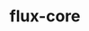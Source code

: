 ---
title: "flux-core"
layout: cache
categories: [package, develop-2023-09-10]
meta: {"versions": ["0.54.0"], "compilers": ["gcc@=11.1.0", "gcc@=7.3.1", "gcc@=7.5.0", "oneapi@=2023.2.0"], "oss": ["amzn2", "ubuntu18.04", "ubuntu20.04"], "platforms": ["linux"], "targets": ["aarch64", "neoverse_n1", "ppc64le", "x86_64", "x86_64_v3"], "stacks": ["aws-isc", "aws-isc-aarch64", "e4s", "e4s-oneapi", "e4s-power", "radiuss", "root"], "num_specs": 11, "num_specs_by_stack": {"aws-isc-aarch64": 2, "root": 11, "aws-isc": 1, "radiuss": 1, "e4s-power": 3, "e4s-oneapi": 2, "e4s": 2}}
spec_details: [{"hash": "66czocc6f6hjwplfftl33zncjhzch37g", "compiler": "gcc@=7.3.1", "versions": ["0.54.0"], "os": "amzn2", "platform": "linux", "target": "aarch64", "variants": ["build_system=autotools", "~cuda", "~docs", "~security"], "stacks": ["aws-isc-aarch64", "root"], "size": "-", "tarball": "https://binaries.spack.io/develop-2023-09-10/build_cache/linux-amzn2-aarch64/gcc-7.3.1/flux-core-0.54.0/linux-amzn2-aarch64-gcc-7.3.1-flux-core-0.54.0-66czocc6f6hjwplfftl33zncjhzch37g.spack"}, {"hash": "avhvj3h5c26dp2tusrkhwv7mgxrc46jc", "compiler": "gcc@=7.3.1", "versions": ["0.54.0"], "os": "amzn2", "platform": "linux", "target": "neoverse_n1", "variants": ["build_system=autotools", "~cuda", "~docs", "~security"], "stacks": ["aws-isc-aarch64", "root"], "size": "-", "tarball": "https://binaries.spack.io/develop-2023-09-10/build_cache/linux-amzn2-neoverse_n1/gcc-7.3.1/flux-core-0.54.0/linux-amzn2-neoverse_n1-gcc-7.3.1-flux-core-0.54.0-avhvj3h5c26dp2tusrkhwv7mgxrc46jc.spack"}, {"hash": "graxpzy5rysl63gzw44fbnbvabm6iyx4", "compiler": "gcc@=7.3.1", "versions": ["0.54.0"], "os": "amzn2", "platform": "linux", "target": "x86_64_v3", "variants": ["build_system=autotools", "~cuda", "~docs", "~security"], "stacks": ["aws-isc", "root"], "size": "-", "tarball": "https://binaries.spack.io/develop-2023-09-10/build_cache/linux-amzn2-x86_64_v3/gcc-7.3.1/flux-core-0.54.0/linux-amzn2-x86_64_v3-gcc-7.3.1-flux-core-0.54.0-graxpzy5rysl63gzw44fbnbvabm6iyx4.spack"}, {"hash": "cidn3cp5pvrfcv5hf2ztivivz45w2wke", "compiler": "gcc@=7.5.0", "versions": ["0.54.0"], "os": "ubuntu18.04", "platform": "linux", "target": "x86_64_v3", "variants": ["build_system=autotools", "~cuda", "~docs", "~security"], "stacks": ["radiuss", "root"], "size": "-", "tarball": "https://binaries.spack.io/develop-2023-09-10/build_cache/linux-ubuntu18.04-x86_64_v3/gcc-7.5.0/flux-core-0.54.0/linux-ubuntu18.04-x86_64_v3-gcc-7.5.0-flux-core-0.54.0-cidn3cp5pvrfcv5hf2ztivivz45w2wke.spack"}, {"hash": "eez2d2viwdfdgpsk37rbj42wezi5eplq", "compiler": "gcc@=11.1.0", "versions": ["0.54.0"], "os": "ubuntu20.04", "platform": "linux", "target": "ppc64le", "variants": ["build_system=autotools", "~cuda", "~docs", "~security"], "stacks": ["root", "e4s-power"], "size": "-", "tarball": "https://binaries.spack.io/develop-2023-09-10/build_cache/linux-ubuntu20.04-ppc64le/gcc-11.1.0/flux-core-0.54.0/linux-ubuntu20.04-ppc64le-gcc-11.1.0-flux-core-0.54.0-eez2d2viwdfdgpsk37rbj42wezi5eplq.spack"}, {"hash": "j5hfbcfan4rerrx6nvk7deyabbfgwsnc", "compiler": "gcc@=11.1.0", "versions": ["0.54.0"], "os": "ubuntu20.04", "platform": "linux", "target": "ppc64le", "variants": ["build_system=autotools", "+cuda", "~docs", "~security"], "stacks": ["root", "e4s-power"], "size": "-", "tarball": "https://binaries.spack.io/develop-2023-09-10/build_cache/linux-ubuntu20.04-ppc64le/gcc-11.1.0/flux-core-0.54.0/linux-ubuntu20.04-ppc64le-gcc-11.1.0-flux-core-0.54.0-j5hfbcfan4rerrx6nvk7deyabbfgwsnc.spack"}, {"hash": "xkxkxcb2ymjrxev4auc6odhclcwctudl", "compiler": "gcc@=11.1.0", "versions": ["0.54.0"], "os": "ubuntu20.04", "platform": "linux", "target": "ppc64le", "variants": ["build_system=autotools", "~cuda", "~docs", "~security"], "stacks": ["root", "e4s-power"], "size": "-", "tarball": "https://binaries.spack.io/develop-2023-09-10/build_cache/linux-ubuntu20.04-ppc64le/gcc-11.1.0/flux-core-0.54.0/linux-ubuntu20.04-ppc64le-gcc-11.1.0-flux-core-0.54.0-xkxkxcb2ymjrxev4auc6odhclcwctudl.spack"}, {"hash": "52hldjpjfvzin4bekyuhl67u52oeudy7", "compiler": "oneapi@=2023.2.0", "versions": ["0.54.0"], "os": "ubuntu20.04", "platform": "linux", "target": "x86_64", "variants": ["build_system=autotools", "~cuda", "~docs", "~security"], "stacks": ["root", "e4s-oneapi"], "size": "-", "tarball": "https://binaries.spack.io/develop-2023-09-10/build_cache/linux-ubuntu20.04-x86_64/oneapi-2023.2.0/flux-core-0.54.0/linux-ubuntu20.04-x86_64-oneapi-2023.2.0-flux-core-0.54.0-52hldjpjfvzin4bekyuhl67u52oeudy7.spack"}, {"hash": "em7nicg4tlpabcwlavicymstevannnr4", "compiler": "oneapi@=2023.2.0", "versions": ["0.54.0"], "os": "ubuntu20.04", "platform": "linux", "target": "x86_64", "variants": ["build_system=autotools", "~cuda", "~docs", "~security"], "stacks": ["root", "e4s-oneapi"], "size": "-", "tarball": "https://binaries.spack.io/develop-2023-09-10/build_cache/linux-ubuntu20.04-x86_64/oneapi-2023.2.0/flux-core-0.54.0/linux-ubuntu20.04-x86_64-oneapi-2023.2.0-flux-core-0.54.0-em7nicg4tlpabcwlavicymstevannnr4.spack"}, {"hash": "vbraoeslzmujnirqa4imnsbxgbwutesu", "compiler": "gcc@=11.1.0", "versions": ["0.54.0"], "os": "ubuntu20.04", "platform": "linux", "target": "x86_64_v3", "variants": ["build_system=autotools", "~cuda", "~docs", "~security"], "stacks": ["root", "e4s"], "size": "-", "tarball": "https://binaries.spack.io/develop-2023-09-10/build_cache/linux-ubuntu20.04-x86_64_v3/gcc-11.1.0/flux-core-0.54.0/linux-ubuntu20.04-x86_64_v3-gcc-11.1.0-flux-core-0.54.0-vbraoeslzmujnirqa4imnsbxgbwutesu.spack"}, {"hash": "653wjnncx55n2q52zjhdtbgwmvwcnufs", "compiler": "gcc@=11.1.0", "versions": ["0.54.0"], "os": "ubuntu20.04", "platform": "linux", "target": "x86_64_v3", "variants": ["build_system=autotools", "+cuda", "~docs", "~security"], "stacks": ["root", "e4s"], "size": "-", "tarball": "https://binaries.spack.io/develop-2023-09-10/build_cache/linux-ubuntu20.04-x86_64_v3/gcc-11.1.0/flux-core-0.54.0/linux-ubuntu20.04-x86_64_v3-gcc-11.1.0-flux-core-0.54.0-653wjnncx55n2q52zjhdtbgwmvwcnufs.spack"}]
---